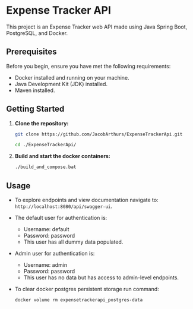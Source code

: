 # Expense Tracker API

This project is an Expense Tracker web API made using Java Spring Boot, PostgreSQL, and Docker.

## Prerequisites

Before you begin, ensure you have met the following requirements:

- Docker installed and running on your machine.
- Java Development Kit (JDK) installed.
- Maven installed.

## Getting Started

1. **Clone the repository:**

   ```bash
   git clone https://github.com/JacobArthurs/ExpenseTrackerApi.git
   
   cd ./ExpenseTrackerApi/
   ```

2. **Build and start the docker containers:**

    ```bash
    ./build_and_compose.bat
    ```

## Usage

- To explore endpoints and view documentation navigate to: `http://localhost:8080/api/swagger-ui`.

- The default user for authentication is:
  - Username: default
  - Password: password
  - This user has all dummy data populated.

- Admin user for authentication is:
  - Username: admin
  - Password: password
  - This user has no data but has access to admin-level endpoints.

- To clear docker postgres persistent storage run command:

    ```bash
    docker volume rm expensetrackerapi_postgres-data
    ```
